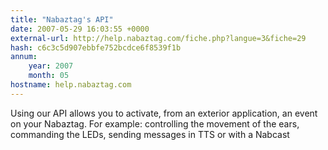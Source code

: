 ```yaml
---
title: "Nabaztag's API"
date: 2007-05-29 16:03:55 +0000
external-url: http://help.nabaztag.com/fiche.php?langue=3&fiche=29
hash: c6c3c5d907ebbfe752bcdce6f8539f1b
annum:
    year: 2007
    month: 05
hostname: help.nabaztag.com
---
```


Using our API allows you to activate, from an exterior application, an event on your Nabaztag.  For example: controlling the movement of the ears, commanding the LEDs, sending messages in TTS or with a Nabcast
